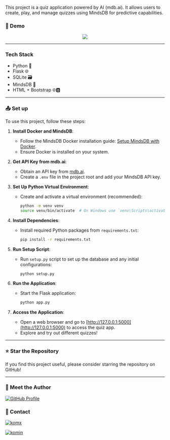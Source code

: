 
This project is a quiz application powered by AI (mdb.ai). It allows users to create, play, and manage quizzes using MindsDB for predictive capabilities.

### :movie_camera: Demo

<p align="center">
    <a href="https://youtu.be/CzCmC0yAtOU">
        <img src="https://img.freepik.com/free-vector/modern-red-video-media-player-template_1017-23409.jpg"/>
    </a>
</p>

---

### Tech Stack

- Python 🐍
- Flask 🌐
- SQLite 🗃️
- MindsDB 🧠
- HTML + Bootstrap 🌐🅱️

---

### :outbox_tray: Set up
To use this project, follow these steps:

1. **Install Docker and MindsDB**:
   - Follow the MindsDB Docker installation guide: [Setup MindsDB with Docker](https://docs.mindsdb.com/setup/self-hosted/docker).
   - Ensure Docker is installed on your system.

2. **Get API Key from mdb.ai**:
   - Obtain an API key from [mdb.ai](https://mdb.ai).
   - Create a `.env` file in the project root and add your MindsDB API key.


3. **Set Up Python Virtual Environment**:
   - Create and activate a virtual environment (recommended):

     ```sh
     python -m venv venv
     source venv/bin/activate  # On Windows use `venv\Scripts\activate`
     ```

4. **Install Dependencies**:
   - Install required Python packages from `requirements.txt`:

     ```sh
     pip install -r requirements.txt
     ```

5. **Run Setup Script**:
   - Run `setup.py` script to set up the database and any initial configurations:

     ```sh
     python setup.py
     ```

6. **Run the Application**:
   - Start the Flask application:

     ```sh
     python app.py
     ```

7. **Access the Application**:
   - Open a web browser and go to [http://127.0.0.1:5000](http://127.0.0.1:5000) to access the quiz app.
   - Explore and try out different quizzes!

---

### :star: Star the Repository
If you find this project useful, please consider starring the repository on GitHub!

---

### 👥 Meet the Author

[![GitHub Profile](https://img.shields.io/badge/GitHub-kom_senapati-blue?logo=github)](https://github.com/kom-senapati)

### :email: Contact 

<p align="left">
<a href="https://twitter.com/kom_senapati" target="blank"><img align="center" src="https://img.shields.io/badge/X-000000?style=for-the-badge&logo=x&logoColor=white" alt="komx" /></a>
</p>
<p align="left">
<a href="https://www.linkedin.com/in/kom-senapati/" target="blank"><img src="https://img.shields.io/badge/LinkedIn-0077B5?style=for-the-badge&logo=linkedin&logoColor=white" alt="komin" /></a>
</p>

